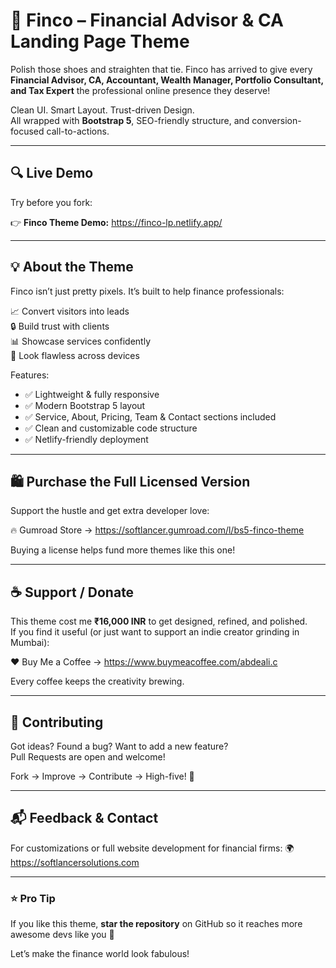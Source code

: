 # 💼 Finco – Financial Advisor & CA Landing Page Theme

Polish those shoes and straighten that tie. Finco has arrived to give every **Financial Advisor, CA, Accountant, Wealth Manager, Portfolio Consultant, and Tax Expert** the professional online presence they deserve!

Clean UI. Smart Layout. Trust-driven Design.  
All wrapped with **Bootstrap 5**, SEO-friendly structure, and conversion-focused call-to-actions.

---

## 🔍 Live Demo

Try before you fork:

👉 **Finco Theme Demo:** https://finco-lp.netlify.app/

---

## 💡 About the Theme

Finco isn’t just pretty pixels. It’s built to help finance professionals:

📈 Convert visitors into leads  
🔒 Build trust with clients  
📊 Showcase services confidently  
📱 Look flawless across devices

Features:
- ✅ Lightweight & fully responsive
- ✅ Modern Bootstrap 5 layout
- ✅ Service, About, Pricing, Team & Contact sections included
- ✅ Clean and customizable code structure
- ✅ Netlify-friendly deployment

---

## 🛍️ Purchase the Full Licensed Version

Support the hustle and get extra developer love:

🔥 Gumroad Store → https://softlancer.gumroad.com/l/bs5-finco-theme

Buying a license helps fund more themes like this one!

---

## ☕ Support / Donate

This theme cost me **₹16,000 INR** to get designed, refined, and polished.  
If you find it useful (or just want to support an indie creator grinding in Mumbai):

❤️ Buy Me a Coffee → https://www.buymeacoffee.com/abdeali.c

Every coffee keeps the creativity brewing.

---

## 🤝 Contributing

Got ideas? Found a bug? Want to add a new feature?  
Pull Requests are open and welcome!

Fork → Improve → Contribute → High-five! 🙌

---

## 📬 Feedback & Contact

For customizations or full website development for financial firms:
🌍 https://softlancersolutions.com

---

### ⭐ Pro Tip

If you like this theme, **star the repository** on GitHub so it reaches more awesome devs like you 🌟

Let’s make the finance world look fabulous!
